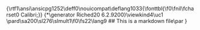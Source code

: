 {\rtf1\ansi\ansicpg1252\deff0\nouicompat\deflang1033{\fonttbl{\f0\fnil\fcharset0 Calibri;}}
{\*\generator Riched20 6.2.9200}\viewkind4\uc1 
\pard\sa200\sl276\slmult1\f0\fs22\lang9 ## This is a markdown file\par
}
 